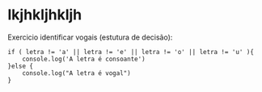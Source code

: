 # lkjhkljhkljh


Exercicio identificar vogais (estutura de decisão): 
```
if ( letra != 'a' || letra != 'e' || letra != 'o' || letra != 'u' ){
    console.log('A letra é consoante') 
}else {
    console.log("A letra é vogal")
}
```
